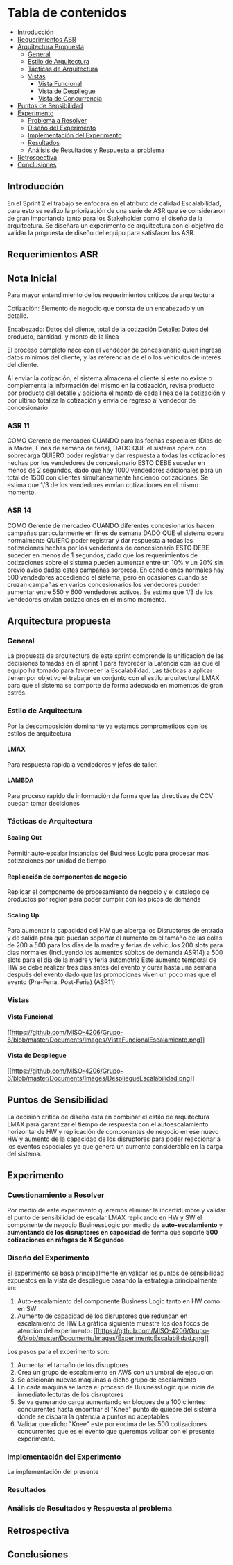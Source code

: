 # Tabla de contenidos
- [Introducción](#introducción)
- [Requerimientos ASR](#requerimientos-asr)
 - [Arquitectura Propuesta](#arquitectura-propuesta)
   - [General](#general)
   - [Estilo de Arquitectura](#estilo-de-arquitectura)
   - [Tácticas de Arquitectura](#tácticas-de-arquitectura)
    - [Vistas](#vistas)
      - [Vista Funcional](#vista-funcional)
      - [Vista de Despliegue](#vista-de-despliegue)
      - [Vista de Concurrencia](#vista-de-concurrencia)
- [Puntos de Sensibilidad](#puntos-de-sensibilidad)
 - [Experimento](#experimento)
   - [Problema a Resolver](#problema-a-resolver)
   - [Diseño del Experimento](#diseño-del-experimento)
   - [Implementación del Experimento](#implementación-del-experimento)
   - [Resultados](#resultados)
   - [Análisis de Resultados y Respuesta al problema](#análisis-de-resultados-y-respuesta-al-problema)
- [Retrospectiva](#retrospectiva)
- [Conclusiones](#conclusiones)


## Introducción

En el Sprint 2 el trabajo se enfocara en el atributo de calidad Escalabilidad, para esto se realizo la priorización de una serie de ASR que se consideraron de gran importancia tanto para los Stakeholder como el diseño de la arquitectura. Se diseñara un experimento de arquitectura con el objetivo de validar la propuesta de diseño del equipo para satisfacer los ASR.

## Requerimientos ASR

## Nota Inicial

Para mayor entendimiento de los requerimientos críticos de arquitectura

Cotización: Elemento de negocio que consta de un encabezado y un detalle. 

Encabezado: Datos del cliente, total de la cotización
Detalle: Datos del producto, cantidad, y monto de la línea

El proceso completo nace con el vendedor de concesionario quien ingresa datos mínimos del cliente, y las referencias de el o los vehículos de interés del cliente.

Al enviar la cotización, el sistema almacena el cliente si este no existe o complementa la información del mismo en la cotización, revisa producto por producto del detalle y adiciona el monto de cada linea de la cotización y por ultimo totaliza la cotización y envía de regreso al vendedor de concesionario

### ASR 11
COMO Gerente de mercadeo CUANDO para las fechas especiales (Dias de la Madre, Fines de semana de feria), DADO QUE el sistema opera con sobrecarga QUIERO poder registrar y dar respuesta a todas las cotizaciones hechas por los vendedores de concesionario ESTO DEBE suceder en menos de 2 segundos, dado que hay 1000 vendedores adicionales para un total de 1500 con clientes simultáneamente haciendo cotizaciones. Se estima que 1/3 de los vendedores envían cotizaciones en el mismo momento.

### ASR 14 
COMO Gerente de mercadeo CUANDO diferentes concesionarios hacen campañas particularmente en fines de semana DADO QUE el sistema opera normalmente QUIERO poder registrar y dar respuesta a todas las cotizaciones hechas por los vendedores de concesionario ESTO DEBE suceder en menos de 1 segundos, dado que los requerimientos de cotizaciones sobre el sistema pueden aumentar entre un 10% y un 20% sin previo aviso dadas estas campañas sorpresa. En condiciones normales hay 500 vendedores accediendo el sistema, pero en ocasiones cuando se cruzan campañas en varios concesionarios los vendedores pueden aumentar entre 550 y 600 vendedores activos. Se estima que 1/3 de los vendedores envían cotizaciones en el mismo momento.

## Arquitectura propuesta

### General
La propuesta de arquitectura de este sprint comprende la unificación de las decisiones tomadas en el sprint 1 para favorecer la Latencia con las que el equipo ha tomado para favorecer la Escalabilidad. Las tácticas a aplicar tienen por objetivo el trabajar en conjunto con el estilo arquitectural LMAX para que el sistema se comporte de forma adecuada en momentos de gran estrés.

### Estilo de Arquitectura
Por la descomposición dominante ya estamos comprometidos con los estilos de arquitectura

#### LMAX 
Para respuesta rapida a vendedores y jefes de taller.

#### LAMBDA 
Para proceso rapido de información de forma que las directivas de CCV puedan tomar decisiones 

### Tácticas de Arquitectura

#### Scaling Out 
Permitir auto-escalar instancias del Business Logic para procesar mas cotizaciones por unidad de tiempo 

#### Replicación de componentes de negocio
Replicar el componente de procesamiento de negocio y el catalogo de productos por región para poder cumplir con los picos de demanda

#### Scaling Up
Para aumentar la capacidad del HW que alberga los Disruptores de entrada y de salida para que puedan soportar el aumento en el tamaño de las colas de 200 a 500 para los días de la madre y ferias de vehículos
200 slots para dias normales (Incluyendo los aumentos súbitos de demanda ASR14)
a
500 slots para el dia de la madre y feria automotriz
Este aumento temporal de HW se debe realizar tres días antes del evento y durar hasta una semana después del evento dado que las promociones viven un poco mas que el evento (Pre-Feria, Post-Feria) (ASR11)

### Vistas

#### Vista Funcional

[[https://github.com/MISO-4206/Grupo-6/blob/master/Documents/Images/VistaFuncionalEscalamiento.png]]

#### Vista de Despliegue

[[https://github.com/MISO-4206/Grupo-6/blob/master/Documents/Images/DespliegueEscalabilidad.png]]

## Puntos de Sensibilidad

La decisión critica de diseño esta en combinar el estilo de arquitectura LMAX para garantizar el tiempo de respuesta con el autoescalamiento horizontal de HW y replicación de componentes de negocio en ese nuevo HW y aumento de la capacidad de los disruptores para poder reaccionar a los eventos especiales ya que genera un aumento considerable en la carga del sistema.

## Experimento

### Cuestionamiento a Resolver

Por medio de este experimento queremos eliminar la incertidumbre y validar el punto de sensibilidad de escalar LMAX replicando en HW y SW el componente de negocio BusinessLogic por medio de **auto-escalamiento** y **aumentando de los disruptores en capacidad** de forma que soporte **500 cotizaciones en ráfagas de X Segundos**

### Diseño del Experimento
El experimento se basa principalmente en validar los puntos de sensibilidad expuestos en la vista de despliegue basando la estrategia principalmente en: 
1) Auto-escalamiento del componente Business Logic tanto en HW como en SW
2) Aumento de capacidad de los disruptores que redundan en escalamiento de HW
La gráfica siguiente muestra los dos focos de atención del experimento:
[[https://github.com/MISO-4206/Grupo-6/blob/master/Documents/Images/ExperimentoEscalabilidad.png]]

Los pasos para el experimento son:

1) Aumentar el tamaño de los disruptores 
2) Crea un grupo de escalamiento en AWS con un umbral de ejecucion
3) Se adicionan nuevas maquinas a dicho grupo de escalamiento
4) En cada maquina se lanza el proceso de BusinessLogic que inicia de inmediato lecturas de los disruptores
5) Se va generando carga aumentando en bloques de a 100 clientes concurrentes hasta encontrar el "Knee" punto de quiebre del sistema donde se dispara la qatencia a puntos no aceptables
6) Validar que dicho "Knee" este por encima de las 500 cotizaciones concurrentes que es el evento que queremos validar con el presente experimento. 

### Implementación del Experimento

La implementación del presente 

### Resultados
### Análisis de Resultados y Respuesta al problema

## Retrospectiva
## Conclusiones